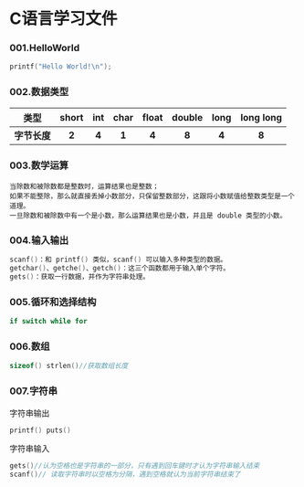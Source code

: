 # C语言学习文件

### 001.HelloWorld
``` c
printf("Hello World!\n");
```
### 002.数据类型


|类型| short | int | char | float | double | long | long long |
|:------:|:------:|:------:|:------:|:------:|:------:|:------:|:------:|
|**字节长度**|**2**|**4**|**1**|**4**|**8**|**4**|**8**|

### 003.数学运算
```
当除数和被除数都是整数时，运算结果也是整数；
如果不能整除，那么就直接丢掉小数部分，只保留整数部分，这跟将小数赋值给整数类型是一个道理。
一旦除数和被除数中有一个是小数，那么运算结果也是小数，并且是 double 类型的小数。
```
### 004.输入输出
``` c
scanf()：和 printf() 类似，scanf() 可以输入多种类型的数据。
getchar()、getche()、getch()：这三个函数都用于输入单个字符。
gets()：获取一行数据，并作为字符串处理。
```
### 005.循环和选择结构
``` c
if switch while for
```
### 006.数组
``` c
sizeof() strlen()//获取数组长度
```

### 007.字符串
字符串输出
```c
printf() puts()
```
字符串输入
```c
gets()//认为空格也是字符串的一部分，只有遇到回车键时才认为字符串输入结束
scanf()// 读取字符串时以空格为分隔，遇到空格就认为当前字符串结束了
```